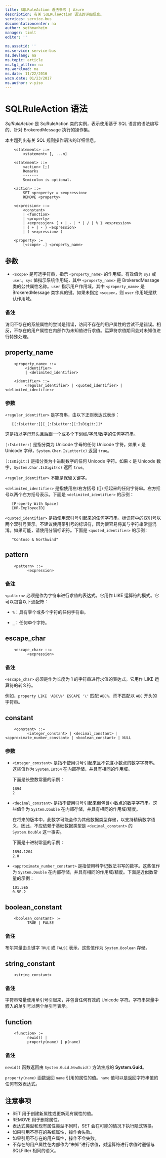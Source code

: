 ```yaml
---
title: SQLRuleAction 语法参考 | Azure
description: 有关 SQLRuleAction 语法的详细信息。
services: service-bus
documentationcenter: na
author: sethmanheim
manager: timlt
editor: ''

ms.assetid: ''
ms.service: service-bus
ms.devlang: na
ms.topic: article
ms.tgt_pltfrm: na
ms.workload: na
ms.date: 11/22/2016
wacn.date: 01/23/2017
ms.author: v-yiso
---
```


# SQLRuleAction 语法

*SqlRuleAction* 是 SqlRuleAction 类的实例，表示使用基于 SQL 语言的语法编写的、针对 BrokeredMessage 执行的操作集。

本主题列出有关 SQL 规则操作语法的详细信息。

```
    <statements> ::=
        <statement> [, ...n]  

    <statement> ::=
        <action> [;]
        Remarks
        -------
        Semicolon is optional.  

    <action> ::=
        SET <property> = <expression>
        REMOVE <property>  

    <expression> ::=
        <constant>
        | <function>
        | <property>
        | <expression> { + | - | * | / | % } <expression>
        | { + | - } <expression>
        | ( <expression> )

    <property> := 
        [<scope> .] <property_name>
```

## 参数  

-   `<scope>` 是可选字符串，指示 `<property_name>` 的作用域。有效值为 `sys` 或 `user`。`sys` 值指示系统作用域，其中 `<property_name>` 是 BrokeredMessage 类的公共属性名称。`user` 指示用户作用域，其中 `<property_name>` 是 BrokeredMessage 类字典的键。如果未指定 `<scope>`，则 `user` 作用域是默认作用域。

### 备注  

访问不存在的系统属性的尝试是错误，访问不存在的用户属性的尝试不是错误。相反，不存在的用户属性在内部作为未知值进行求值。运算符求值期间会对未知值进行特殊处理。

## property\_name  

```
    <property_name> ::=  
         <identifier>  
         | <delimited_identifier>  

    <identifier> ::=  
         <regular_identifier> | <quoted_identifier> | <delimited_identifier>  
```

### 参数  
 `<regular_identifier>` 是字符串，由以下正则表达式表示：

 ```
    [[:IsLetter:]][_[:IsLetter:][:IsDigit:]]*  
 ```

 这是指以字母开头且后跟一个或多个下划线/字母/数字的任何字符串。

 `[:IsLetter:]` 是指分类为 Unicode 字母的任何 Unicode 字符。如果 `c` 是 Unicode 字母，`System.Char.IsLetter(c)` 返回 `true`。

 `[:IsDigit:]` 是指分类为十进制数字的任何 Unicode 字符。如果 `c` 是 Unicode 数字，`System.Char.IsDigit(c)` 返回 `true`。

 `<regular_identifier>` 不能是保留关键字。

 `<delimited_identifier>` 是指使用左/右方括号 ([]) 括起来的任何字符串。右方括号以两个右方括号表示。下面是 `<delimited_identifier>` 的示例：

 ```
    [Property With Space]  
    [HR-EmployeeID]  
 ```

 `<quoted_identifier>` 是指使用双引号引起来的任何字符串。标识符中的双引号以两个双引号表示。不建议使用带引号的标识符，因为很容易将其与字符串常量混淆。如果可能，请使用分隔标识符。下面是 `<quoted_identifier>` 的示例：

 ```
    "Contoso & Northwind"  
 ```

## pattern  

```
    <pattern> ::=  
          <expression>  
```

### 备注

 `<pattern>` 必须是作为字符串进行求值的表达式。它用作 LIKE 运算符的模式。它可以包含以下通配符：

-   `%`：具有零个或多个字符的任何字符串。

-   `_`：任何单个字符。

## escape\_char  

```
    <escape_char> ::=  
          <expression>  
```

### 备注

 `<escape_char>` 必须是作为长度为 1 的字符串进行求值的表达式。它用作 LIKE 运算符的转义符。

 例如，`property LIKE 'ABC\%' ESCAPE '\'` 匹配 `ABC%`，而不匹配以 `ABC` 开头的字符串。

## constant  

```
    <constant> ::=  
          <integer_constant> | <decimal_constant> | <approximate_number_constant> | <boolean_constant> | NULL  
```

### 参数  

-   `<integer_constant>` 是指不使用引号引起来且不包含小数点的数字字符串。这些值作为 `System.Int64` 在内部存储，并具有相同的作用域。

     下面是长整数常量的示例：

        1894  
        2  

-   `<decimal_constant>` 是指不使用引号引起来但包含小数点的数字字符串。这些值作为 `System.Double` 在内部存储，并具有相同的作用域/精度。

     在将来的版本中，此数字可能会作为其他数据类型存储，以支持精确数字语义，因此，不应依赖于基础数据类型是 `<decimal_constant>` 的 `System.Double` 这一事实。

     下面是十进制常量的示例：

        1894.1204  
        2.0  

-   `<approximate_number_constant>` 是指使用科学记数法书写的数字。这些值作为 `System.Double` 在内部存储，并具有相同的作用域/精度。下面是近似数常量的示例：

    ```
    101.5E5  
    0.5E-2  
    ```

## boolean\_constant  

```
    <boolean_constant> :=  
          TRUE | FALSE  
```

### 备注

布尔常量由关键字 `TRUE` 或 `FALSE` 表示。这些值作为 `System.Boolean` 存储。

## string\_constant  

```
    <string_constant>  
```

### 备注

字符串常量使用单引号引起来，并包含任何有效的 Unicode 字符。字符串常量中嵌入的单引号以两个单引号表示。

## function  

```
    <function> :=  
          newid() |  
          property(name) | p(name)  
```

### 备注  

`newid()` 函数返回由 `System.Guid.NewGuid()` 方法生成的 **System.Guid**。

`property(name)` 函数返回 `name` 引用的属性的值。`name` 值可以是返回字符串值的任何有效表达式。

## 注意事项

- SET 用于创建新属性或更新现有属性的值。
- REMOVE 用于删除属性。
- 表达式类型和现有属性类型不同时，SET 会在可能的情况下执行隐式转换。
- 如果引用不存在的系统属性，操作会失败。
- 如果引用不存在的用户属性，操作不会失败。
- 不存在的用户属性在内部作为“未知”进行求值，对运算符进行求值时遵循与 SQLFilter 相同的语义。

<!---HONumber=Mooncake_0116_2017-->